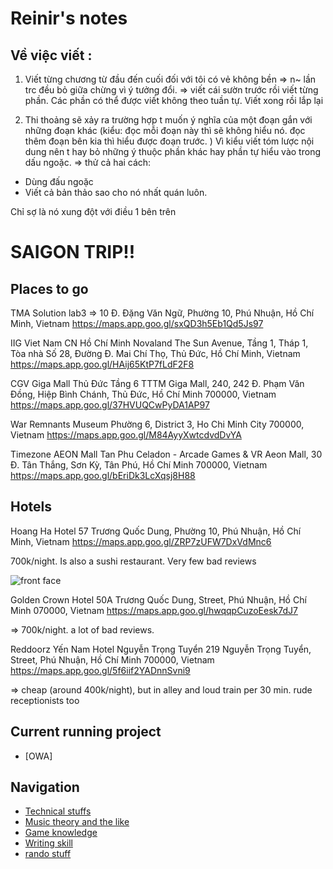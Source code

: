# Reinir's notes

## Về việc viết : 

1. Viết từng chương từ đầu đến cuối đối với tôi có vẻ không bền => n~ lần trc đều bỏ giữa chừng vì ý tưởng đổi.
=> viết cái sườn trước rồi viết từng phần. Các phần có thể được viết không theo tuần tự. Viết xong rồi lắp lại

2. Thi thoảng sẽ xảy ra trường hợp t muốn ý nghĩa của một đoạn gắn với những đoạn khác (kiểu: đọc mỗi đoạn này thì sẽ không hiểu nó. đọc thêm đoạn bên kia thì hiểu được đoạn trước. ) Vì kiểu viết tóm lược nội dung nên t hay bỏ những ý thuộc phần khác hay phần tự hiểu vào trong dấu ngoặc.
=> thử cả hai cách: 
- Dùng đấu ngoặc
- Viết cả bản thảo sao cho nó nhất quán luôn.

Chỉ sợ là nó xung đột với điều 1 bên trên

# SAIGON TRIP!!

## Places to go

TMA Solution lab3 => 10 Đ. Đặng Văn Ngữ, Phường 10, Phú Nhuận, Hồ Chí Minh, Vietnam
https://maps.app.goo.gl/sxQD3h5Eb1Qd5Js97

IIG Viet Nam CN Hồ Chí Minh
Novaland The Sun Avenue, Tầng 1, Tháp 1, Tòa nhà Số 28, Đường Đ. Mai Chí Thọ, Thủ Đức, Hồ Chí Minh, Vietnam
https://maps.app.goo.gl/HAij65KtP7fLdF2F8

CGV Giga Mall Thủ Đức
Tầng 6 TTTM Giga Mall, 240, 242 Đ. Phạm Văn Đồng, Hiệp Bình Chánh, Thủ Đức, Hồ Chí Minh 700000, Vietnam
https://maps.app.goo.gl/37HVUQCwPyDA1AP97

War Remnants Museum
Phường 6, District 3, Ho Chi Minh City 700000, Vietnam
https://maps.app.goo.gl/M84AyyXwtcdvdDvYA

Timezone AEON Mall Tan Phu Celadon - Arcade Games & VR
Aeon Mall, 30 Đ. Tân Thắng, Sơn Kỳ, Tân Phú, Hồ Chí Minh 700000, Vietnam
https://maps.app.goo.gl/bEriDk3LcXqsj8H88

## Hotels

Hoang Ha Hotel
57 Trương Quốc Dung, Phường 10, Phú Nhuận, Hồ Chí Minh, Vietnam
https://maps.app.goo.gl/ZRP7zUFW7DxVdMnc6

700k/night. Is also a sushi restaurant. Very few bad reviews

![front face](https://lh3.googleusercontent.com/geougc-cs/AB3l90Bji3Fudk2nK0Gp7maJfYRxowonG7HBeWBGthb12_DvEfFSxSNtnoh9LtZ-QLj3EdPXB8RMcAiCtqB_GQmMRcz-Y3Xv7_SkWzpk77QMhwBLyYVRbOiOjPWHClhghDyfqjnnhsRc=w600-h900-p)

Golden Crown Hotel
50A Trương Quốc Dung, Street, Phú Nhuận, Hồ Chí Minh 070000, Vietnam
https://maps.app.goo.gl/hwqqpCuzoEesk7dJ7

=> 700k/night. a lot of bad reviews.

Reddoorz Yến Nam Hotel Nguyễn Trọng Tuyển
219 Nguyễn Trọng Tuyển, Street, Phú Nhuận, Hồ Chí Minh 700000, Vietnam
https://maps.app.goo.gl/5f6iif2YADnnSvni9

=> cheap (around 400k/night), but in alley and loud train per 30 min. rude receptionists too

## Current running project

- [OWA]

## Navigation

- [Technical stuffs](technical_index.md)
- [Music theory and the like](music_index.md)
- [Game knowledge](game_index.md)
- [Writing skill](write_index.md)
- [rando stuff](random_index.md)
